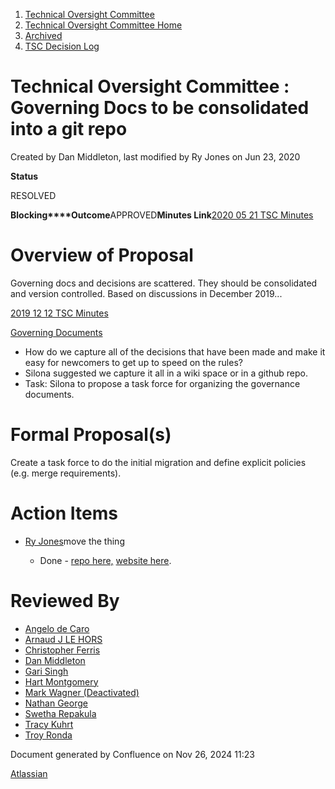 1. [Technical Oversight Committee](index.html)
2. [Technical Oversight Committee Home](Technical-Oversight-Committee-Home_21430274.html)
3. [Archived](Archived_21447696.html)
4. [TSC Decision Log](TSC-Decision-Log_21437418.html)

# Technical Oversight Committee : Governing Docs to be consolidated into a git repo

Created by Dan Middleton, last modified by Ry Jones on Jun 23, 2020

**Status**

RESOLVED 

**Blocking****Outcome**APPROVED**Minutes Link**[2020 05 21 TSC Minutes](2020-05-21-TSC-Minutes_21439463.html)

# Overview of Proposal

Governing docs and decisions are scattered. They should be consolidated and version controlled. Based on discussions in December 2019...

[2019 12 12 TSC Minutes](2019-12-12-TSC-Minutes_21438172.html)

[Governing Documents](https://lists.hyperledger.org/g/tsc/message/2774)

- How do we capture all of the decisions that have been made and make it easy for newcomers to get up to speed on the rules?
- Silona suggested we capture it all in a wiki space or in a github repo.
- Task: Silona to propose a task force for organizing the governance documents.

# Formal Proposal(s)

Create a task force to do the initial migration and define explicit policies (e.g. merge requirements).

# Action Items

- [Ry Jones](https://lf-hyperledger.atlassian.net/wiki/people/557058:078cecfc-fb17-4d9a-8759-b5b74efa6850?ref=confluence)move the thing
  
  - Done - [repo here,](https://github.com/hyperledger/tsc/) [website here](https://hyperledger.github.io/tsc/).

# Reviewed By

- [Angelo de Caro](https://lf-hyperledger.atlassian.net/wiki/people/70121:d6b0f0e4-825f-4f16-88e1-4d14e95f2f10?ref=confluence)
- [Arnaud J LE HORS](https://lf-hyperledger.atlassian.net/wiki/people/70121:0e75e3b8-500a-4067-9f7e-ed46e91bcb9d?ref=confluence)
- [Christopher Ferris](https://lf-hyperledger.atlassian.net/wiki/people/5abb903a8724022aa9070581?ref=confluence)
- [Dan Middleton](https://lf-hyperledger.atlassian.net/wiki/people/712020:2979764a-3998-4ef1-8810-60b799067924?ref=confluence)
- [Gari Singh](https://lf-hyperledger.atlassian.net/wiki/people/557058:51429e31-90f4-4684-b7cd-9a4fe15ff188?ref=confluence)
- [Hart Montgomery](https://lf-hyperledger.atlassian.net/wiki/people/712020:86f447c0-86dc-43b3-ac03-6a31923bbb84?ref=confluence)
- [Mark Wagner (Deactivated)](https://lf-hyperledger.atlassian.net/wiki/people/70121:81b88945-c9ef-40fe-9224-207bdb280922?ref=confluence)
- [Nathan George](https://lf-hyperledger.atlassian.net/wiki/people/712020:3e7556ab-cdb8-47f5-8b68-12a3378021fd?ref=confluence)
- [Swetha Repakula](https://lf-hyperledger.atlassian.net/wiki/people/712020:503b5691-8e92-4d2d-83d3-e9e74d296436?ref=confluence)
- [Tracy Kuhrt](https://lf-hyperledger.atlassian.net/wiki/people/712020:eb6ae9c3-aa8e-40ba-9dab-a6969b1ac52e?ref=confluence)
- [Troy Ronda](https://lf-hyperledger.atlassian.net/wiki/people/557058:c854f35a-2b58-4be3-9003-ca2a67495580?ref=confluence)

Document generated by Confluence on Nov 26, 2024 11:23

[Atlassian](http://www.atlassian.com/)
